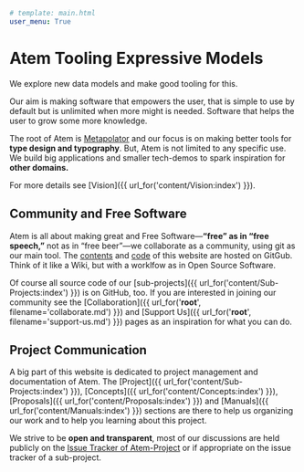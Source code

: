 ```yaml
# template: main.html
user_menu: True
```
# Atem Tooling Expressive Models

We explore new data models and make good tooling for this.

Our aim is making software that empowers the user, that is simple to use
by default but is unlimited when more might is needed. Software that
helps the user to grow some more knowledge.

The root of Atem is [Metapolator](http://metapolator.com) and our focus
is on making better tools for **type design and typography**. But, Atem is
not limited to any specific use. We build big applications and
smaller tech-demos to spark inspiration for **other domains.**

For more details see [Vision]({{ url_for('content/Vision:index') }}).

## Community and Free Software

Atem is all about making great and Free Software—**“free” as in “free speech,”** not as in “free beer”—we
collaborate as a community, using git as our main tool.
The [contents](https://github.com/graphicore/Atem-Project) and
[code](https://github.com/graphicore/Atem-Webgenerator) of this website
are hosted on GitGub. Think of it like a Wiki, but with a worklfow
as in Open Source Software.

Of course all source code of our [sub-projects]({{ url_for('content/Sub-Projects:index') }})
is on GitHub, too. If you are interested in joining our community
see the [Collaboration]({{ url_for('__root__', filename='collaborate.md') }}) and
[Support Us]({{ url_for('__root__', filename='support-us.md') }}) pages as an
inspiration for what you can do.

## Project Communication

A big part of this website is dedicated to project management and documentation
of Atem. The [Project]({{ url_for('content/Sub-Projects:index') }}),
[Concepts]({{ url_for('content/Concepts:index') }}),
[Proposals]({{ url_for('content/Proposals:index') }}) and
[Manuals]({{ url_for('content/Manuals:index') }}) sections
are there to help us organizing our work and to help you learning about this project.

We strive to be **open and transparent**, most of our discussions are held
publicly on the [Issue Tracker of Atem-Project](https://github.com/graphicore/Atem-Project/issues)
or if appropriate on the issue tracker of a sub-project.
